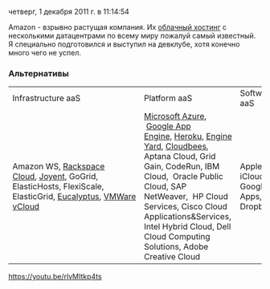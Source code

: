 четверг, 1 декабря 2011 г. в 11:14:54

Amazon - взрывно растущая компания. Их [облачный хостинг](http://aws.amazon.com/) с несколькими датацентрами по всему миру пожалуй самый известный. Я специально подготовился и выступил на девклубе, хотя конечно много чего не успел.

### Альтернативы

|                                                                                                                                                                                                                                                                                   |                                                                                                                                                                                                                                                                                                                                                                                                                                              |                                    |
| --------------------------------------------------------------------------------------------------------------------------------------------------------------------------------------------------------------------------------------------------------------------------------- | -------------------------------------------------------------------------------------------------------------------------------------------------------------------------------------------------------------------------------------------------------------------------------------------------------------------------------------------------------------------------------------------------------------------------------------------- | ---------------------------------- |
| Infrastructure aaS                                                                                                                                                                                                                                                                | Platform aaS                                                                                                                                                                                                                                                                                                                                                                                                                                 | Software aaS                       |
| Amazon WS, [Rackspace Cloud](http://www.rackspace.com/cloud/), [Joyent](http://joyent.com/), GoGrid, ElasticHosts, FlexiScale, ElasticGrid, [Eucalyptus](http://www.eucalyptus.com/eucalyptus-cloud), [VMWare vCloud](http://www.vmware.com/solutions/cloud-computing/index.html) | [Microsoft Azure](http://www.windowsazure.com/),  [Google App Engine](https://appengine.google.com/), [Heroku](http://www.heroku.com/), [Engine Yard](http://www.engineyard.com/), [Cloudbees](http://www.cloudbees.com/), Aptana Cloud, Grid Gain, CodeRun, IBM Cloud,  Oracle Public Cloud, SAP NetWeaver,  HP Cloud Services, Cisco Cloud Applications&Services, Intel Hybrid Cloud, Dell Cloud Computing Solutions, Adobe Creative Cloud | Apple iCloud, Google Apps, Dropbox |
https://youtu.be/rlvMItkp4ts